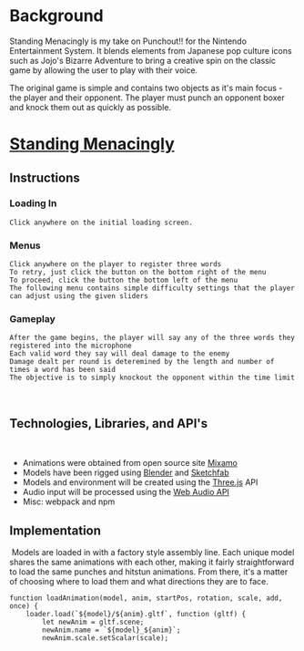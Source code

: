 # Background #
Standing Menacingly is my take on Punchout!! for the Nintendo Entertainment System. It blends elements from Japanese pop culture icons such as Jojo's Bizarre Adventure to bring a creative spin on the classic game by allowing the user to play with their voice. 

The original game is simple and contains two objects as it's main focus - the player and their opponent. The player must punch an opponent boxer and knock them out as quickly as possible.

# [Standing Menacingly](https://echin522.github.io/Standing-Menacingly/) #

## Instructions ##
### Loading In ###
    Click anywhere on the initial loading screen. 
### Menus ###
    Click anywhere on the player to register three words
    To retry, just click the button on the bottom right of the menu
    To proceed, click the button the bottom left of the menu
    The following menu contains simple difficulty settings that the player can adjust using the given sliders
### Gameplay ###
    After the game begins, the player will say any of the three words they registered into the microphone
    Each valid word they say will deal damage to the enemy
    Damage dealt per round is deteremined by the length and number of times a word has been said
    The objective is to simply knockout the opponent within the time limit
​
## Technologies, Libraries, and API's ##
​
- Animations were obtained from open source site [Mixamo](https://www.mixamo.com/#/) 
- Models have been rigged using [Blender]() and [Sketchfab](https://sketchfab.com/tags/blender)
- Models and environment will be created using the [Three.js](https://threejs.org/) API
- Audio input will be processed using the [Web Audio API](https://developer.mozilla.org/en-US/docs/Web/API/Web_Audio_API/Using_Web_Audio_API)
- Misc: webpack and npm
​
​
## Implementation ##
​
Models are loaded in with a factory style assembly line. Each unique model shares the same animations with each other, making it fairly straightforward to load the same punches and hitstun animations. From there, it's a matter of choosing where to load them and what directions they are to face.
​
```
function loadAnimation(model, anim, startPos, rotation, scale, add, once) {
    loader.load(`${model}/${anim}.gltf`, function (gltf) {
        let newAnim = gltf.scene;
        newAnim.name = `${model}_${anim}`;
        newAnim.scale.setScalar(scale);